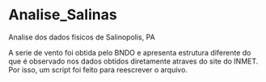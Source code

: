 # Analise_Salinas
Analise dos dados fisicos de Salinopolis, PA

A serie de vento foi obtida pelo BNDO e apresenta estrutura diferente do que é observado nos dados obtidos diretamente atraves do site do INMET.
Por isso, um script foi feito para reescrever o arquivo.
